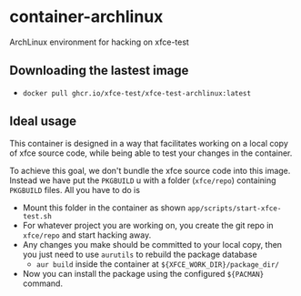 # container-archlinux
ArchLinux environment for hacking on xfce-test

## Downloading the lastest image
-
  ```
  docker pull ghcr.io/xfce-test/xfce-test-archlinux:latest
  ```


## Ideal usage
This container is designed in a way that facilitates working on a local copy
of xfce source code, while being able to test your changes in the container.

To achieve this goal, we don't bundle the xfce source code into this image. Instead we have put the `PKGBUILD` u with a folder (`xfce/repo`) containing `PKGBUILD` files. All you have to do is
* Mount this folder in the container as shown `app/scripts/start-xfce-test.sh`
* For whatever project you are working on, you create the git repo in   `xfce/repo` and start hacking away.
* Any changes you make should be committed to your local copy, then you just need to use `aurutils` to rebuild the package database
    * `aur build` inside the container at `${XFCE_WORK_DIR}/package_dir/`
* Now you can install the package using the configured `${PACMAN}` command.
